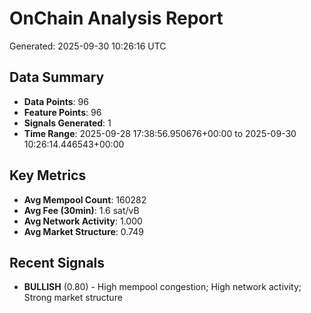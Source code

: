 # OnChain Analysis Report
Generated: 2025-09-30 10:26:16 UTC

## Data Summary
- **Data Points**: 96
- **Feature Points**: 96
- **Signals Generated**: 1
- **Time Range**: 2025-09-28 17:38:56.950676+00:00 to 2025-09-30 10:26:14.446543+00:00

## Key Metrics
- **Avg Mempool Count**: 160282
- **Avg Fee (30min)**: 1.6 sat/vB
- **Avg Network Activity**: 1.000
- **Avg Market Structure**: 0.749

## Recent Signals
- **BULLISH** (0.80) - High mempool congestion; High network activity; Strong market structure

